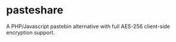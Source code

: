 # pasteshare
A PHP/Javascript pastebin alternative with full AES-256 client-side encryption support.

